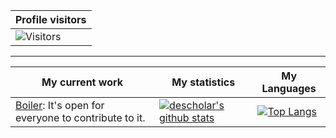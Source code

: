 | Profile visitors |
|-|
|![Visitors](https://profile-counter.glitch.me/%7Bdescholar-ceo%7D/count.svg)

___

|My current work|My statistics|My Languages|
|-|-|-|
|[Boiler](https://github.com/descholar-ceo/boiler): It's open for everyone to contribute to it.|[![descholar's github stats](https://github-readme-stats.vercel.app/api?username=descholar-ceo&show_icons=true&theme=dark&hide_title=true)](https://github.com/descholar-ceo)|[![Top Langs](https://github-readme-stats.vercel.app/api/top-langs/?username=descholar-ceo&show_icons=true&theme=dark&layout=compact&hide_title=true)](https://github.com/descholar-ceo)
